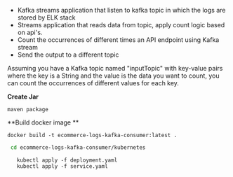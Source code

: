 - Kafka streams application that listen to kafka topic in which the logs are stored by ELK stack
- Streams application that reads data from topic, apply count logic based on api's.
- Count the occurrences of different times an API endpoint using Kafka stream 
- Send the output to a different topic

Assuming you have a Kafka topic named "inputTopic" with key-value pairs where the key is a String and the value is the data you want to count, you can count the occurrences of different values for each key.

**Create Jar**
   ```
   maven package
   ```

**Build docker image **
   ```
   docker build -t ecommerce-logs-kafka-consumer:latest .
   ```

```sh
 cd ecommerce-logs-kafka-consumer/kubernetes
```

``` 
   kubectl apply -f deployment.yaml
   kubectl apply -f service.yaml
```